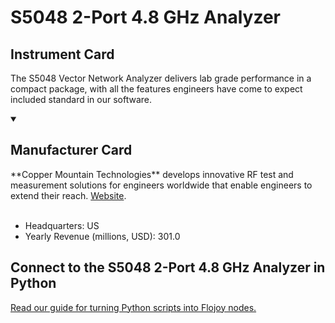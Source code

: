 
# S5048 2-Port 4.8 GHz Analyzer

## Instrument Card

The S5048 Vector Network Analyzer delivers lab grade performance in a compact package, with all the features engineers have come to expect included standard in our software.

<details open>
<summary><h2>Manufacturer Card</h2></summary>
**Copper Mountain Technologies** develops innovative RF test and measurement solutions for engineers worldwide that enable engineers to extend their reach. <a href="https://coppermountaintech.com/">Website</a>.
<br></br>
<ul>
  <li>Headquarters: US</li>
  <li>Yearly Revenue (millions, USD): 301.0</li>
</ul>
</details>

## Connect to the S5048 2-Port 4.8 GHz Analyzer in Python

[Read our guide for turning Python scripts into Flojoy nodes.](https://docs.flojoy.ai/custom-nodes/creating-custom-node/)


